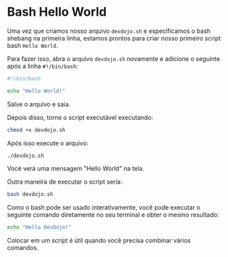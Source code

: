 # Bash Hello World

Uma vez que criamos nosso arquivo `devdojo.sh` e especificamos o bash shebang na primeira linha, estamos prontos para criar nosso primeiro script bash `Hello World`.

Para fazer isso, abra o arquivo `devdojo.sh` novamente e adicione o seguinte após a linha `#!/bin/bash`:

```bash
#!/bin/bash

echo "Hello World!"
```

Salve o arquivo e saia.

Depois disso, torne o script executável executando:

```bash
chmod +x devdojo.sh
```

Após isso execute o arquivo:

```bash
./devdojo.sh
```

Você verá uma mensagem "Hello World" na tela.

Outra maneira de executar o script seria:

```bash
bash devdojo.sh
```

Como o bash pode ser usado interativamente, você pode executar o seguinte comando diretamente no seu terminal e obter o mesmo resultado:

```bash
echo "Hello DevDojo!"
```

Colocar em um script é útil quando você precisa combinar vários comandos.
